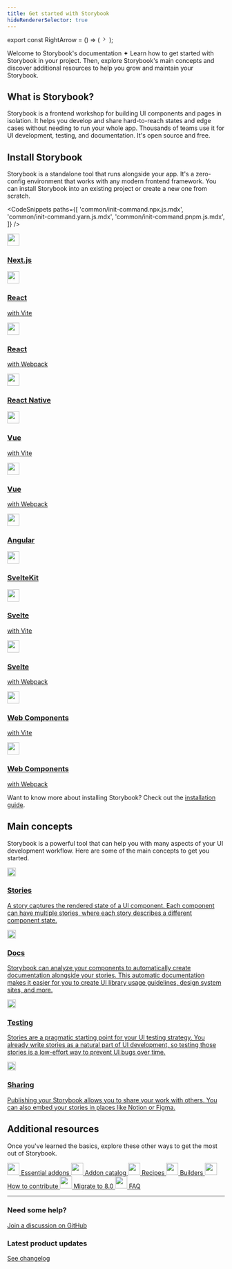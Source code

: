 ```yaml
---
title: Get started with Storybook
hideRendererSelector: true
---
```


<!-- prettier-ignore-start -->

export const RightArrow = () => (
  <svg width="14" height="14" viewBox="0 0 14 14" fill="none" xmlns="http://www.w3.org/2000/svg"><path fill-rule="evenodd" clip-rule="evenodd" d="M4.896 10.146a.5.5 0 00.708.708l3.5-3.5a.5.5 0 000-.708l-3.5-3.5a.5.5 0 10-.708.708L8.043 7l-3.147 3.146z" fill="currentColor"></path></svg>
);

<!-- prettier-ignore-end -->

Welcome to Storybook's documentation ✦ Learn how to get started with Storybook in your project. Then, explore Storybook's main concepts and discover additional resources to help you grow and maintain your Storybook.

## What is Storybook?

Storybook is a frontend workshop for building UI components and pages in isolation. It helps you develop and share hard-to-reach states and edge cases without needing to run your whole app. Thousands of teams use it for UI development, testing, and documentation. It's open source and free.

## Install Storybook

Storybook is a standalone tool that runs alongside your app. It's a zero-config environment that works with any modern frontend framework. You can install Storybook into an existing project or create a new one from scratch.

<!-- prettier-ignore-start -->

<CodeSnippets
  paths={[
   'common/init-command.npx.js.mdx',
   'common/init-command.yarn.js.mdx',
   'common/init-command.pnpm.js.mdx',
  ]}
/>

<!-- prettier-ignore-end -->

<div class="sb-grid three-up">
  <a href="./nextjs/?renderer=react" class="framework card">
    <img src="/images/logos/renderers/logo-nextjs.svg" width="28" height="28" alt="" class="img" />
    <h3>Next.js</h3>
  </a>
  <a href="./react-vite/?renderer=react" class="framework card">
    <img src="/images/logos/renderers/logo-react.svg" width="28" height="28" alt="" class="img" />
    <div>
      <h3>React</h3>
      <p>with Vite</p>
    </div>
  </a>
  <a href="./react-webpack5/?renderer=react" class="framework card">
    <img src="/images/logos/renderers/logo-react.svg" width="28" height="28" alt="" class="img" />
    <div>
      <h3>React</h3>
      <p>with Webpack</p>
    </div>
  </a>
  <a href="https://github.com/storybookjs/react-native" target="_blank" class="framework card">
    <img src="/images/logos/renderers/logo-react.svg" width="28" height="28" alt="" class="img" />
    <h3>React Native</h3>
  </a>
  <a href="./vue-vite/?renderer=vue" class="framework card">
    <img src="/images/logos/renderers/logo-vue.svg" width="28" height="28" alt="" class="img" />
    <div>
      <h3>Vue</h3>
      <p>with Vite</p>
    </div>
  </a>
  <a href="./vue-webpack5/?renderer=vue" class="framework card">
    <img src="/images/logos/renderers/logo-vue.svg" width="28" height="28" alt="" class="img" />
    <div>
      <h3>Vue</h3>
      <p>with Webpack</p>
    </div>
  </a>
  <a href="./angular/?renderer=angular" class="framework card">
    <img src="/images/logos/renderers/logo-angular.svg" width="28" height="28" alt="" class="img" />
    <h3>Angular</h3>
  </a>
  <a href="./sveltekit/?renderer=svelte" class="framework card">
    <img src="/images/logos/renderers/logo-svelte.svg" width="28" height="28" alt="" class="img" />
    <h3>SvelteKit</h3>
  </a>
  <a href="./svelte-vite/?renderer=svelte" class="framework card">
    <img src="/images/logos/renderers/logo-svelte.svg" width="28" height="28" alt="" class="img" />
    <div>
      <h3>Svelte</h3>
      <p>with Vite</p>
    </div>
  </a>
  <a href="./svelte-webpack5/?renderer=svelte" class="framework card">
    <img src="/images/logos/renderers/logo-svelte.svg" width="28" height="28" alt="" class="img" />
    <div>
      <h3>Svelte</h3>
      <p>with Webpack</p>
    </div>
  </a>
  <a href="./web-components-vite/?renderer=web-components" class="framework card">
    <img src="/images/logos/renderers/logo-web-components.svg" width="28" height="28" alt="" class="img" />
    <div>
      <h3>Web Components</h3>
      <p>with Vite</p>
    </div>
  </a>
  <a href="./web-components-webpack5/?renderer=web-components" class="framework card">
    <img src="/images/logos/renderers/logo-web-components.svg" width="28" height="28" alt="" class="img" />
    <div>
      <h3>Web Components</h3>
      <p>with Webpack</p>
    </div>
  </a>
</div>

Want to know more about installing Storybook? Check out the [installation guide](./install.md).

## Main concepts

Storybook is a powerful tool that can help you with many aspects of your UI development workflow. Here are some of the main concepts to get you started.

<div class="sb-grid two-up">
  <a href="../writing-stories/index.md" class="card card-large concept">
    <img src="/images/icons/icon-story.svg" alt="" width="20" height="20" class="img" />
    <h3>Stories</h3>
    <p>A story captures the rendered state of a UI component. Each component can have multiple stories, where each story describes a different component state.</p>
  </a>
  <a href="../writing-docs/index.md" class="card card-large concept">
    <img src="/images/icons/icon-docs.svg" alt="" width="20" height="20" class="img" />
    <h3>Docs</h3>
    <p>Storybook can analyze your components to automatically create documentation alongside your stories. This automatic documentation makes it easier for you to create UI library usage guidelines, design system sites, and more.</p>
  </a>
  <a href="../writing-tests/index.md" class="card card-large concept">
    <img src="/images/icons/icon-testing.svg" alt="" width="20" height="20" class="img" />
    <h3>Testing</h3>
    <p>Stories are a pragmatic starting point for your UI testing strategy. You already write stories as a natural part of UI development, so testing those stories is a low-effort way to prevent UI bugs over time.</p>
  </a>
  <a href="../sharing/index.md" class="card card-large concept">
    <img src="/images/icons/icon-sharing.svg" alt="" width="20" height="20" class="img" />
    <h3>Sharing</h3>
    <p>Publishing your Storybook allows you to share your work with others. You can also embed your stories in places like Notion or Figma.</p>
  </a>
</div>

## Additional resources

Once you've learned the basics, explore these other ways to get the most out of Storybook.

<div class="sb-grid three-up">
  <a href="../essentials/index.md" class="resource">
    <img src="/images/icons/icon-more.svg" width="28" height="28" alt="" class="img" />
    Essential addons
  </a>
  <a href="https://storybook.js.org/integrations/" class="resource">
    <img src="/images/icons/icon-more.svg" width="28" height="28" alt="" class="img" />
    Addon catalog
  </a>
  <a href="https://storybook.js.org/integrations/" class="resource">
    <img src="/images/icons/icon-more.svg" width="28" height="28" alt="" class="img" />
    Recipes
  </a>
  <a href="../builders/index.md" class="resource">
    <img src="/images/icons/icon-more.svg" width="28" height="28" alt="" class="img" />
    Builders
  </a>
  <a href="../contribute/index.md" class="resource">
    <img src="/images/icons/icon-more.svg" width="28" height="28" alt="" class="img" />
    How to contribute
  </a>
  <a href="../migration-guide/index.md" class="resource">
    <img src="/images/icons/icon-more.svg" width="28" height="28" alt="" class="img" />
    Migrate to 8.0
  </a>
  <a href="../faq.md" class="resource">
    <img src="/images/icons/icon-more.svg" width="28" height="28" alt="" class="img" />
    FAQ
  </a>
</div>

---

<div class="sb-grid two-up">
  <div class="help">
    <h3>Need some help?</h3>
    <a href="https://github.com/storybookjs/storybook/discussions/categories/help">Join a discussion on GitHub<RightArrow /></a>
  </div>
  <div class="help">
    <h3>Latest product updates</h3>
    <a href="https://storybook.js.org/releases/">See changelog<RightArrow /></a>
  </div>
</div>

<style>
  {`
    .sb-grid {
      display: grid;
      gap: 16px;
    }

    .sb-grid.two-up {
      grid-template-columns: repeat(1, 1fr);
    }

    .sb-grid.three-up {
      grid-template-columns: repeat(1, 1fr);
    }

    @media (min-width: 440px) {
      .sb-grid.two-up {
        grid-template-columns: repeat(2, 1fr);
      }

      .sb-grid.three-up {
        grid-template-columns: repeat(2, 1fr);
      }
    }

    @media (min-width: 1280px) {
      .sb-grid.three-up {
        grid-template-columns: repeat(3, 1fr);
      }
    }

    a.sb-grid-item.sb-grid-item.sb-grid-item {
      color: inherit;
      text-decoration: none;
    }

    .card {
      border-radius: 6px;
      border: 1px solid #D9E8F2;
      padding: 12px;
      transition: border-color 0.2s ease;
      color: inherit;
      text-decoration: none;
    }

    .card:hover {
      border-color: #B2C3CD;
    }

    .card h3 {
      font-size: 16px;
      font-weight: 600;
      line-height: 28px;
      margin: 0;
      color: #000;
      text-decoration: none;
    }

    .card p {
      font-size: 14px;
      line-height: 24px;
      margin: 0;
      color: #454E54;
      text-decoration: none;
    }

    .card.card-large {
      padding: 24px 28px;
    }

    .card.card-large h3 {
      font-size: 18px;
      font-weight: 700;
    }
    
    .framework {
      display: flex !important;
      flex-direction: row;
      align-items: center;
      height: 80px;
      gap: 12px;
      padding-left: 20px;
    }

    .framework h3 {
      line-height: 18px;
    }

    .concept {
      display: grid !important;
      grid-template-columns: auto 1fr;
      grid-template-rows: auto 1fr;
      gap: 12px;
      row-gap: 12px;
    }

    .concept .img {
      align-self: baseline;
      margin-top: 4px;
    }

    .concept p {
      grid-column: span 2;
    }

    .resource {
      display: flex !important;
      align-items: center;
      gap: 8px;
    }

    .help {
      margin-bottom: 24px;
    }

    .help h3 {
      margin-top: 0;
    }

    .help a {
      display: flex !important;
      align-items: center;
      gap: 4px;
    }
  `}
</style>
